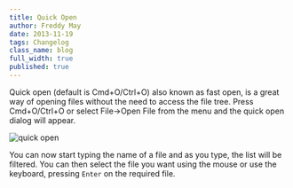 ```yaml
---
title: Quick Open
author: Freddy May
date: 2013-11-19
tags: Changelog
class_name: blog
full_width: true
published: true
---
```


Quick open (default is Cmd+O/Ctrl+O) also known as fast open, is a great way of opening files without the need to access the file tree. Press Cmd+O/Ctrl+O or select File->Open File from the menu and the quick open dialog will appear.

![quick open](blog/quick-open.png)

You can now start typing the name of a file and as you type, the list will be filtered. You can then select the file you want using the mouse or use the keyboard, pressing `Enter` on the required file.
